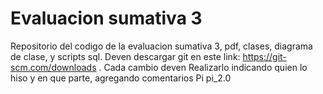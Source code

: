 # Evaluacion sumativa 3
 Repositorio del codigo de la evaluacion sumativa 3, pdf, clases, diagrama de clase, y scripts sql. Deven descargar git en este link: https://git-scm.com/downloads . Cada cambio deven Realizarlo indicando quien lo hiso y en que parte, agregando comentarios
Pi
pi_2.0

